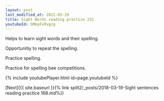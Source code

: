 ```yaml
---
layout: post
last_modified_at: 2021-03-29
title: Sight Words reading practice 231
youtubeId: 5MmyFxRvgcg
---
```

 
 
Helps to learn sight words and their spelling.

Opportunitiy to repeat the spelling. 

Practice spelling. 
 
Practice for spelling bee competitions. 
 
{% include youtubePlayer.html id=page.youtubeId %}
 
 

[Next]({{ site.baseurl }}{% link  split2/_posts/2018-03-19-Sight sentences reading practice 168.md%})
 
